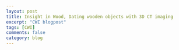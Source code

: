 ```yaml
---
layout: post
title: Insight in Wood, Dating wooden objects with 3D CT imaging
excerpt: "CWI blogpost"
tags: [CWI]
comments: false
category: blog
---
```



